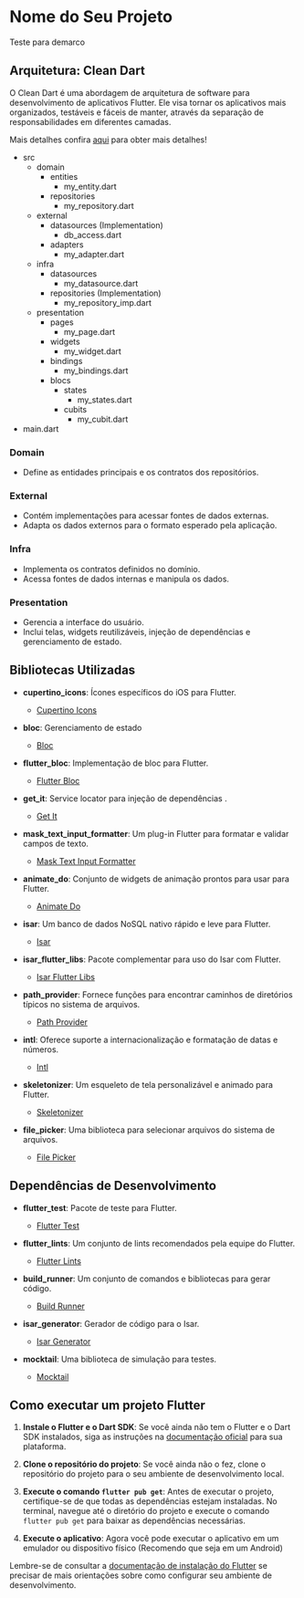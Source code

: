 # Nome do Seu Projeto

Teste para demarco

## Arquitetura: Clean Dart

O Clean Dart é uma abordagem de arquitetura de software para desenvolvimento de aplicativos Flutter. Ele visa tornar os aplicativos mais organizados, testáveis e fáceis de manter, através da separação de responsabilidades em diferentes camadas.

Mais detalhes confira [aqui](https://github.com/Flutterando/Clean-Dart) para obter mais detalhes!

- src
  - domain
    - entities
      - my_entity.dart
    - repositories
      - my_repository.dart
  - external
    - datasources (Implementation)
      - db_access.dart
    - adapters
      - my_adapter.dart
  - infra
    - datasources
      - my_datasource.dart
    - repositories (Implementation)
      - my_repository_imp.dart
  - presentation
    - pages
      - my_page.dart
    - widgets
      - my_widget.dart
    - bindings
      - my_bindings.dart
    - blocs
      - states
        - my_states.dart
      - cubits
        - my_cubit.dart
- main.dart



### Domain
- Define as entidades principais e os contratos dos repositórios.

### External
- Contém implementações para acessar fontes de dados externas.
- Adapta os dados externos para o formato esperado pela aplicação.

### Infra
- Implementa os contratos definidos no domínio.
- Acessa fontes de dados internas e manipula os dados.

### Presentation
- Gerencia a interface do usuário.
- Inclui telas, widgets reutilizáveis, injeção de dependências e gerenciamento de estado.


## Bibliotecas Utilizadas

- **cupertino_icons**: Ícones específicos do iOS para Flutter.
  - [Cupertino Icons](https://pub.dev/packages/cupertino_icons)

- **bloc**: Gerenciamento de estado 
  - [Bloc](https://pub.dev/packages/bloc)

- **flutter_bloc**: Implementação de bloc para Flutter.
  - [Flutter Bloc](https://pub.dev/packages/flutter_bloc)

- **get_it**: Service locator para injeção de dependências .
  - [Get It](https://pub.dev/packages/get_it)

- **mask_text_input_formatter**: Um plug-in Flutter para formatar e validar campos de texto.
  - [Mask Text Input Formatter](https://pub.dev/packages/mask_text_input_formatter)

- **animate_do**: Conjunto de widgets de animação prontos para usar para Flutter.
  - [Animate Do](https://pub.dev/packages/animate_do)

- **isar**: Um banco de dados NoSQL nativo rápido e leve para Flutter.
  - [Isar](https://pub.dev/packages/isar)

- **isar_flutter_libs**: Pacote complementar para uso do Isar com Flutter.
  - [Isar Flutter Libs](https://pub.dev/packages/isar_flutter_libs)

- **path_provider**: Fornece funções para encontrar caminhos de diretórios típicos no sistema de arquivos.
  - [Path Provider](https://pub.dev/packages/path_provider)

- **intl**: Oferece suporte a internacionalização e formatação de datas e números.
  - [Intl](https://pub.dev/packages/intl)

- **skeletonizer**: Um esqueleto de tela personalizável e animado para Flutter.
  - [Skeletonizer](https://pub.dev/packages/skeletonizer)

- **file_picker**: Uma biblioteca para selecionar arquivos do sistema de arquivos.
  - [File Picker](https://pub.dev/packages/file_picker)

## Dependências de Desenvolvimento

- **flutter_test**: Pacote de teste para Flutter.
  - [Flutter Test](https://api.flutter.dev/flutter/flutter_test/flutter_test-library.html)

- **flutter_lints**: Um conjunto de lints recomendados pela equipe do Flutter.
  - [Flutter Lints](https://pub.dev/packages/flutter_lints)

- **build_runner**: Um conjunto de comandos e bibliotecas para gerar código.
  - [Build Runner](https://pub.dev/packages/build_runner)

- **isar_generator**: Gerador de código para o Isar.
  - [Isar Generator](https://pub.dev/packages/isar_generator)

- **mocktail**: Uma biblioteca de simulação para testes.
  - [Mocktail](https://pub.dev/packages/mocktail)


## Como executar um projeto Flutter

1. **Instale o Flutter e o Dart SDK**: Se você ainda não tem o Flutter e o Dart SDK instalados, siga as instruções na [documentação oficial](https://flutter.dev/docs/get-started/install) para sua plataforma.

2. **Clone o repositório do projeto**: Se você ainda não o fez, clone o repositório do projeto para o seu ambiente de desenvolvimento local.

3. **Execute o comando `flutter pub get`**: Antes de executar o projeto, certifique-se de que todas as dependências estejam instaladas. No terminal, navegue até o diretório do projeto e execute o comando `flutter pub get` para baixar as dependências necessárias.

4. **Execute o aplicativo**: Agora você pode executar o aplicativo em um emulador ou dispositivo físico (Recomendo que seja em um Android)

Lembre-se de consultar a [documentação de instalação do Flutter](https://flutter.dev/docs/get-started/install) se precisar de mais orientações sobre como configurar seu ambiente de desenvolvimento.
